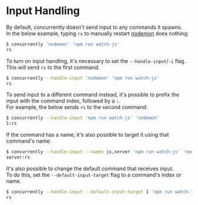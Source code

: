 # Input Handling

By default, concurrently doesn't send input to any commands it spawns.<br/>
In the below example, typing `rs` to manually restart [nodemon](https://nodemon.io/) does nothing:

```bash
$ concurrently 'nodemon' 'npm run watch-js'
rs
```

To turn on input handling, it's necessary to set the `--handle-input`/`-i` flag.<br/>
This will send `rs` to the first command:

```bash
$ concurrently --handle-input 'nodemon' 'npm run watch-js'
rs
```

To send input to a different command instead, it's possible to prefix the input with the command index, followed by a `:`.<br/>
For example, the below sends `rs` to the second command:

```bash
$ concurrently --handle-input 'npm run watch-js' 'nodemon'
1:rs
```

If the command has a name, it's also possible to target it using that command's name:

```bash
$ concurrently --handle-input --names js,server 'npm run watch-js' 'nodemon'
server:rs
```

It's also possible to change the default command that receives input.<br/>
To do this, set the `--default-input-target` flag to a command's index or name.

```bash
$ concurrently --handle-input --default-input-target 1 'npm run watch-js' 'nodemon'
rs
```
